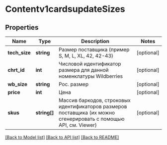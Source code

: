 # Contentv1cardsupdateSizes

## Properties
Name | Type | Description | Notes
------------ | ------------- | ------------- | -------------
**tech_size** | **string** | Размер поставщика (пример S, M, L, XL, 42, 42-43) | [optional] 
**chrt_id** | **int** | Числовой идентификатор размера для данной номенклатуры Wildberries | [optional] 
**wb_size** | **string** | Рос. размер | [optional] 
**price** | **int** | Цена | [optional] 
**skus** | **string[]** | Массив баркодов, строковых идентификаторов размеров поставщика (их можно сгенерировать с помощью API, см. Viewer) | [optional] 

[[Back to Model list]](../../README.md#documentation-for-models) [[Back to API list]](../../README.md#documentation-for-api-endpoints) [[Back to README]](../../README.md)

